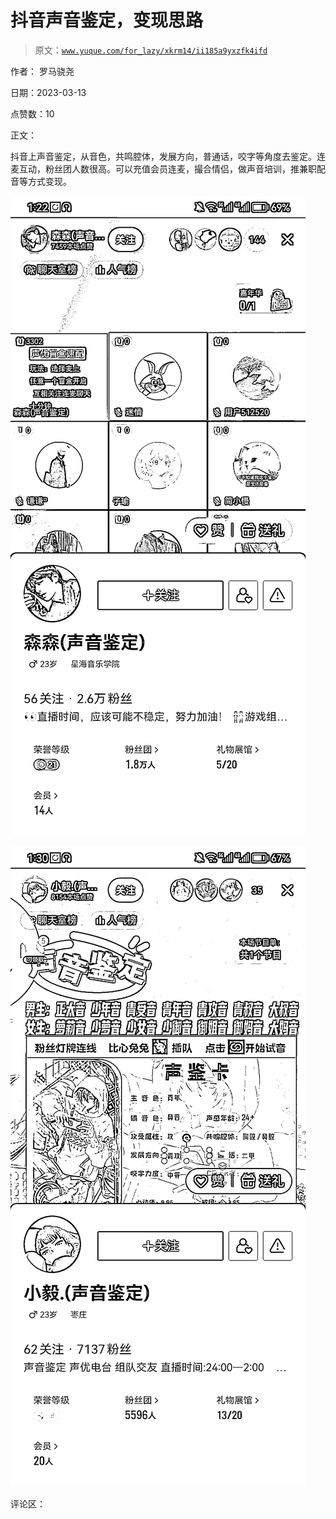 # 抖音声音鉴定，变现思路

> 原文：[`www.yuque.com/for_lazy/xkrm14/ii185a9yxzfk4ifd`](https://www.yuque.com/for_lazy/xkrm14/ii185a9yxzfk4ifd)

作者： 罗马骁尧

日期：2023-03-13

点赞数：10

正文：

抖音上声音鉴定，从音色，共鸣腔体，发展方向，普通话，咬字等角度去鉴定。连麦互动，粉丝团人数很高。可以充值会员连麦，撮合情侣，做声音培训，推兼职配音等方式变现。

![](img/24fb1219512f0e9b06aefd18dcb0faa7.png)  

![](img/21ecf89165d7efbaabccaaa116578c13.png)  

评论区：




